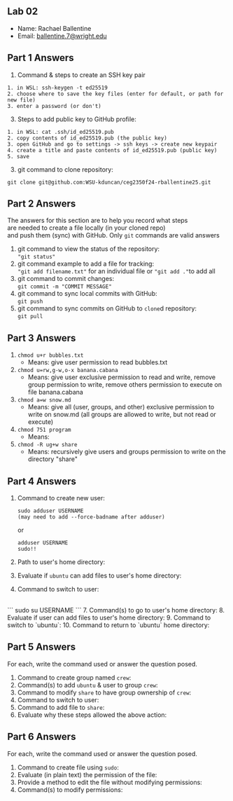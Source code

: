 ## Lab 02

- Name: Rachael Ballentine
- Email: ballentine.7@wright.edu

## Part 1 Answers

1. Command & steps to create an SSH key pair
```
1. in WSL: ssh-keygen -t ed25519
2. choose where to save the key files (enter for default, or path for new file)
3. enter a password (or don't)
```

3. Steps to add public key to GitHub profile:
```
1. in WSL: cat .ssh/id_ed25519.pub
2. copy contents of id_ed25519.pub (the public key)
3. open GitHub and go to settings -> ssh keys -> create new keypair
4. create a title and paste contents of id_ed25519.pub (public key)
5. save
```

3. git command to clone repository: 
```
git clone git@github.com:WSU-kduncan/ceg2350f24-rballentine25.git
```

## Part 2 Answers

The answers for this section are to help you record what steps  
are needed to create a file locally (in your cloned repo)  
and push them (sync) with GitHub.  Only `git` commands are 
valid answers

1. git command to view the status of the repository:
   <br> ``` "git status" ```
3. git command example to add a file for tracking:
   <br> ``` "git add filename.txt" ``` for an individual file or ``` "git add ." ```to add all 
5. git command to commit changes:
   <br> ``` git commit -m "COMMIT MESSAGE" ```
7. git command to sync local commits with GitHub:
   <br> ``` git push ```
9. git command to sync commits on GitHub to `clone`d repository:
   <br> ``` git pull ```

## Part 3 Answers

1. `chmod u+r bubbles.txt`
    - Means: give user permission to read bubbles.txt
2. `chmod u=rw,g-w,o-x banana.cabana`
    - Means: give user exclusive permission to read and write, remove group permission to write, remove others permission to execute on file banana.cabana 
3. `chmod a=w snow.md`
    - Means: give all (user, groups, and other) exclusive permission to write on snow.md (all groups are allowed to write, but not read or execute)
4. `chmod 751 program`
    - Means: 
5. `chmod -R ug+w share`
    - Means: recursively give users and groups permission to write on the directory "share"

## Part 4 Answers

1. Command to create new user:
   <br>
   ```
   sudo adduser USERNAME
   (may need to add --force-badname after adduser)
   ```
    or
    ```
   adduser USERNAME
   sudo!!
   ```
   
3. Path to user's home directory: 
4. Evaluate if `ubuntu` can add files to user's home directory:
5. Command to switch to user:
<br>
```
sudo su USERNAME
```
7. Command(s) to go to user's home directory:
8. Evaluate if user can add files to user's home directory:
9. Command to switch to `ubuntu`:
10. Command to return to `ubuntu` home directory: 

## Part 5 Answers

For each, write the command used or answer the question posed.

1. Command to create group named `crew`:
2. Command(s) to add `ubuntu` & user to group `crew`:
3. Command to modify `share` to have group ownership of `crew`:
4. Command to switch to user:
5. Command to add file to `share`: 
6. Evaluate why these steps allowed the above action:

## Part 6 Answers

For each, write the command used or answer the question posed.

1. Command to create file using `sudo`: 
2. Evaluate (in plain text) the permission of the file: 
3. Provide a method to edit the file without modifying permissions: 
4. Command(s) to modify permissions:
